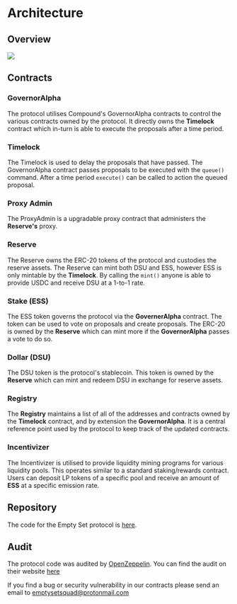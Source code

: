 # Architecture

## Overview

![](https://gblobscdn.gitbook.com/assets%2F-MXfCSdFVZnlcHSTQIhU%2F-MXkOwT_294bAithe_zr%2F-MXkR8gXeskvzVVkYkaU%2Fimage.png?alt=media&token=3385d8cd-bc17-4b00-98db-22543e9ffb86)

## Contracts

### GovernorAlpha

The protocol utilises Compound's GovernorAlpha contracts to control the various contracts owned by the protocol. It directly owns the **Timelock** contract which in-turn is able to execute the proposals after a time period.

### Timelock

The Timelock is used to delay the proposals that have passed. The GovernorAlpha contract passes proposals to be executed with the `queue()` command. After a time period `execute()` can be called to action the queued proposal.

### Proxy Admin

The ProxyAdmin is a upgradable proxy contract that administers the **Reserve's** proxy.

### Reserve

The Reserve owns the ERC-20 tokens of the protocol and custodies the reserve assets. The Reserve can mint both DSU and ESS, however ESS is only mintable by the **Timelock**. By calling the `mint()` anyone is able to provide USDC and receive DSU at a 1-to-1 rate.

### Stake (ESS)

The ESS token governs the protocol via the **GovernerAlpha** contract. The token can be used to vote on proposals and create proposals. The ERC-20 is owned by the **Reserve** which can mint more if the **GovernorAlpha** passes a vote to do so.

### Dollar (DSU)

The DSU token is the protocol's stablecoin. This token is owned by the **Reserve** which can mint and redeem DSU in exchange for reserve assets.

### Registry

The **Registry** maintains a list of all of the addresses and contracts owned by the **Timelock** contract, and by extension the **GovernorAlpha**. It is a central reference point used by the protocol to keep track of the updated contracts.

### Incentivizer

The Incentivizer is utilised to provide liquidity mining programs for various liquidity pools. This operates similar to a standard staking/rewards contract. Users can deposit LP tokens of a specific pool and receive an amount of **ESS** at a specific emission rate.

## Repository

The code for the Empty Set protocol is [here](https://github.com/emptysetsquad/emptyset).

## Audit

The protocol code was audited by [OpenZeppelin](https://openzeppelin.com/). You can find the audit on their website [here](https://blog.openzeppelin.com/report-04-01-2021/)

If you find a bug or security vulnerability in our contracts please send an email to emptysetsquad@protonmail.com
